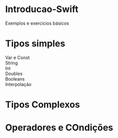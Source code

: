 # Introducao-Swift
Exemplos e exercícios básicos
# Tipos simples
Var e Const<br>
String<br>
Int<br>
Doubles<br>
Booleans<br>
Interpolação<br>
# Tipos Complexos
# Operadores e COndições
